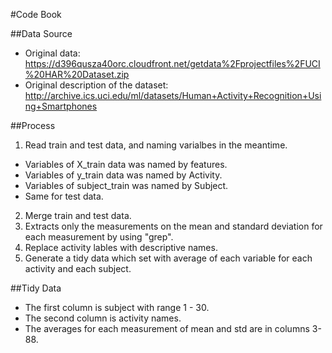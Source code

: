 #Code Book

##Data Source

* Original data: https://d396qusza40orc.cloudfront.net/getdata%2Fprojectfiles%2FUCI%20HAR%20Dataset.zip
* Original description of the dataset: http://archive.ics.uci.edu/ml/datasets/Human+Activity+Recognition+Using+Smartphones

##Process
1. Read train and test data, and naming varialbes in the meantime.
  * Variables of X_train data was named by features.
  * Variables of y_train data was named by Activity.
  * Variables of subject_train was named by Subject.
  * Same for test data.
2. Merge train and test data.
3. Extracts only the measurements on the mean and standard deviation for each measurement by using "grep".
4. Replace activity lables with descriptive names.
5. Generate a tidy data which set with average of each variable for each activity and each subject.

##Tidy Data
* The first column is subject with range 1 - 30.
* The second column is activity names.
* The averages for each measurement of mean and std are in columns 3-88.
